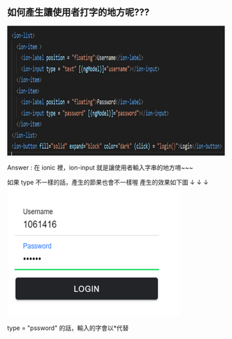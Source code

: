 ## 如何產生讓使用者打字的地方呢???

<img src="教程圖片/logincode.png" width="800px" height="300px">


 Answer : 在 ionic 裡，ion-input 就是讓使用者輸入字串的地方唷~~~

如果 type 不一樣的話，產生的節果也會不一樣喔
產生的效果如下圖 ↓ ↓ ↓
<img src="教程圖片/loginpic1.png" width="400px" height="300px">

type = "pssword" 的話，輸入的字會以*代替
